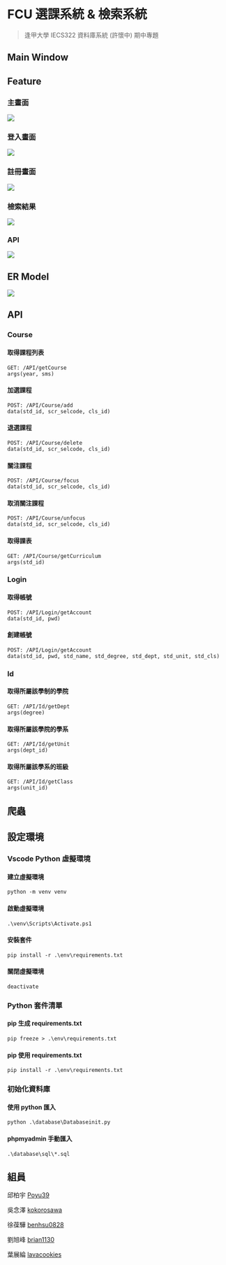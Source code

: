 # FCU 選課系統 & 檢索系統
> 逢甲大學 IECS322 資料庫系統 (許懷中) 期中專題

## Main Window

## Feature

### 主畫面
![](./img/main_windows.png)

### 登入畫面
![](./img/login.png)

### 註冊畫面
![](./img/register.png)

### 檢索結果
![](./img/resault.png)

### API
![](./img/api.png)

## ER Model
![](./img/er_model.png)

## API

### Course

#### 取得課程列表
```
GET: /API/getCourse
args(year, sms)
```

#### 加選課程
```
POST: /API/Course/add
data(std_id, scr_selcode, cls_id)
```

#### 退選課程
```
POST: /API/Course/delete
data(std_id, scr_selcode, cls_id)
```

#### 關注課程
```
POST: /API/Course/focus
data(std_id, scr_selcode, cls_id)
```

#### 取消關注課程
```
POST: /API/Course/unfocus
data(std_id, scr_selcode, cls_id)
```

#### 取得課表
```
GET: /API/Course/getCurriculum
args(std_id)
```

### Login

#### 取得帳號
```
POST: /API/Login/getAccount
data(std_id, pwd)
```

#### 創建帳號
```
POST: /API/Login/getAccount
data(std_id, pwd, std_name, std_degree, std_dept, std_unit, std_cls)
```

### Id

#### 取得所屬該學制的學院
```
GET: /API/Id/getDept
args(degree)
```

#### 取得所屬該學院的學系
```
GET: /API/Id/getUnit
args(dept_id)
```

#### 取得所屬該學系的班級
```
GET: /API/Id/getClass
args(unit_id)
```

## 爬蟲

## 設定環境

### Vscode Python 虛擬環境

#### 建立虛擬環境
```
python -m venv venv
```

#### 啟動虛擬環境
```
.\venv\Scripts\Activate.ps1
```

#### 安裝套件
```
pip install -r .\env\requirements.txt
```

#### 關閉虛擬環境
```
deactivate
```

### Python 套件清單

#### pip 生成 requirements.txt

```
pip freeze > .\env\requirements.txt
```

#### pip 使用 requirements.txt

```
pip install -r .\env\requirements.txt
```

### 初始化資料庫

#### 使用 python 匯入
```
python .\database\Databaseinit.py
```

#### phpmyadmin 手動匯入

`.\database\sql\*.sql`

## 組員

邱柏宇 [Poyu39](https://github.com/poyu39)

吳念澤 [kokorosawa](https://github.com/kokorosawa)

徐葆驊 [benhsu0828](https://github.com/benhsu0828)

劉旭峰 [brian1130](https://github.com/brian1130)

葉展綸 [lavacookies](https://github.com/lavacookies)

